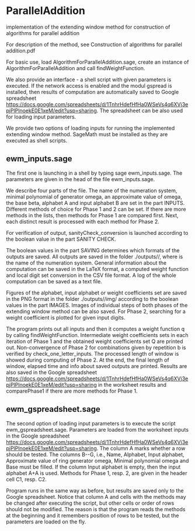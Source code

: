 # ParallelAddition
implementation of the extending window method for construction of algorithms for parallel addition

For description of the method, see Construction of algorithms for parallel addition.pdf 

For basic use, load AlgorithmForParallelAddition.sage, create an instance of AlgorithmForParallelAddition and call findWeightFunction.

We also provide an interface - a shell script with given parameters is executed. If the network access is enabled and the modul gspread is installed, then results of computation are automatically saved to Google spreadsheet https://docs.google.com/spreadsheets/d/1TnhrHdefHfHa0WSeVs4q6XVj3epjPlPlnoekE0E1xeM/edit?usp=sharing. The spreadsheet can be also used for loading input parameters.

We provide two options of loading inputs for running the implemented extending window method. SageMath must be installed as they are executed as shell scripts.

## ewm_inputs.sage
The first one is launching in a shell by typing sage ewm_inputs.sage. The parameters are given in the head of the file ewm_inputs.sage.

We describe four parts of the file.
The name of the numeration system, minimal polynomial of generator omega, an approximate value of omega, the base beta, alphabet A and input alphabet B are set in the part INPUTS. Different methods of choice for Phase 1 and 2 can be set. If there are more methods in the lists, then methods for Phase 1 are compared first. Next, each distinct result is processed with each method for Phase 2.  

For verification of output, sanityCheck_conversion is launched according to the boolean value in the part SANITY CHECK. 

The boolean values in the part SAVING determines which formats of the outputs are saved. All outputs are saved in the folder ./outputs/<name>/, where <name> is the name of the numeration system. General information about the computation can be saved in the LaTeX format, a computed weight function and local digit set conversion in the CSV file format.  A log of the whole computation can be saved as a text file.

Figures of the alphabet, input alphabet or weight coefficients set are saved in the PNG format in the folder ./outputs/<name>/img/ according to the boolean values in the part IMAGES. Images of individual steps of both phases of the extending window method can be also saved. For Phase 2, searching for a weight coefficient  is plotted for given input digits.  

The program prints out all inputs and then it computes a weight function q by calling findWeightFunction. Intermediate weight coefficients sets in each iteration of Phase 1 and the obtained weight coefficients set Q are printed out. Non-convergence of Phase 2 for combinations given by repetition b is verified by check_one_letter_inputs. The processed length of window is showed during computing of Phase 2. At the end, the final length of window, elapsed time and info about saved outputs are printed. Results are also saved in the Google spreadsheet https://docs.google.com/spreadsheets/d/1TnhrHdefHfHa0WSeVs4q6XVj3epjPlPlnoekE0E1xeM/edit?usp=sharing in the worksheet results and comparePhase1 if there are more methods for Phase 1.

## ewm_gspreadsheet.sage
The second option of loading input parameters is to execute the script ewm_gspreadsheet.sage. Parameters are loaded from the worksheet inputs in the Google spreadsheet https://docs.google.com/spreadsheets/d/1TnhrHdefHfHa0WSeVs4q6XVj3epjPlPlnoekE0E1xeM/edit?usp=sharing. The column A marks whether a row should be tested. The columns B--G, i.e., Name, Alphabet, Input alphabet, Approximate value of ring generator omega, Minimal polynomial omega and Base must be filled. If the column Input alphabet is empty, then the input alphabet A+A is used. Methods for Phase 1, resp. 2, are given in the header cell C1, resp. C2.

Program runs in the same way as before, but results are saved only to the Google spreadsheet. Notice that column A and cells with the methods may be changed  after executing the script, but other cells or order of rows should not be modified. The reason is that the program reads the methods at the beginning and it remembers position of rows to be tested, but the parameters are loaded on the fly.


